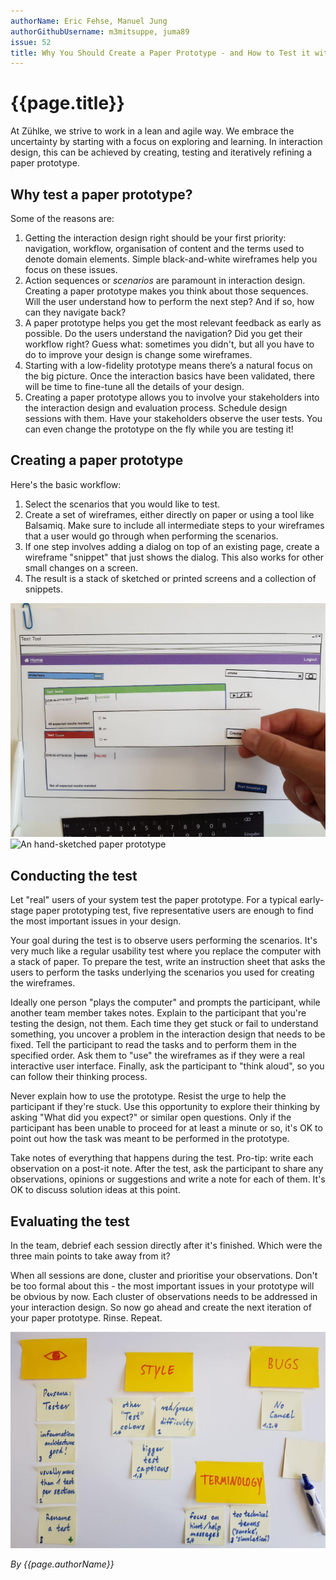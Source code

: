 ```yaml
---
authorName: Eric Fehse, Manuel Jung
authorGithubUsername: m3mitsuppe, juma89
issue: 52
title: Why You Should Create a Paper Prototype - and How to Test it with Your Users
---
```

# {{page.title}}


At Zühlke, we strive to work in a lean and agile way. We embrace the uncertainty by starting with a focus on exploring and learning. In interaction design, this can be achieved by creating, testing and iteratively refining a paper prototype. 

## Why test a paper prototype?

Some of the reasons are:

1.	Getting the interaction design right should be your first priority: navigation, workflow, organisation of content and the terms used to denote domain elements. Simple black-and-white wireframes help you focus on these issues.
2.	Action sequences or *scenarios* are paramount in interaction design. Creating a paper prototype makes you think about those sequences. Will the user understand how to perform the next step? And if so, how can they navigate back?
3.	A paper prototype helps you get the most relevant feedback as early as possible. Do the users understand the navigation? Did you get their workflow right? Guess what: sometimes you didn't, but all you have to do to improve your design is change some wireframes.
4.	Starting with a low-fidelity prototype means there’s a natural focus on the big picture. Once the interaction basics have been validated, there will be time to fine-tune all the details of your design.
5.	Creating a paper prototype allows you to involve your stakeholders into the interaction design and evaluation process. Schedule design sessions with them. Have your stakeholders observe the user tests. You can even change the prototype on the fly while you are testing it!

## Creating a paper prototype

Here's the basic workflow:

1.	Select the scenarios that you would like to test.
2.	Create a set of wireframes, either directly on paper or using a tool like Balsamiq. Make sure to include all intermediate steps to your wireframes that a user would go through when performing the scenarios.
3.	If one step involves adding a dialog on top of an existing page, create a wireframe "snippet" that just shows the dialog. This also works for other small changes on a screen.
4.	The result is a stack of sketched or printed screens and a collection of snippets.

![An paper prototype created using Balsamiq](./paper-prototyping/prototype-example.png)
![An hand-sketched paper prototype](./paper-prototyping/paper-prototype-sketched.png)

## Conducting the test

Let "real" users of your system test the paper prototype. For a typical early-stage paper prototyping test, five representative users are enough to find the most important issues in your design. 

Your goal during the test is to observe users performing the scenarios. It's very much like a regular usability test where you replace the computer with a stack of paper. To prepare the test, write an instruction sheet that asks the users to perform the tasks underlying the scenarios you used for creating the wireframes.

Ideally one person "plays the computer" and prompts the participant, while another team member takes notes. Explain to the participant that you're testing the design, not them. Each time they get stuck or fail to understand something, you uncover a problem in the interaction design that needs to be fixed. Tell the participant to read the tasks and to perform them in the specified order. Ask them to "use" the wireframes as if they were a real interactive user interface. Finally, ask the participant to "think aloud", so you can follow their thinking process.

Never explain how to use the prototype. Resist the urge to help the participant if they're stuck. Use this opportunity to explore their thinking by asking "What did you expect?" or similar open questions. Only if the participant has been unable to proceed for at least a minute or so, it's OK to point out how the task was meant to be performed in the prototype.

Take notes of everything that happens during the test. Pro-tip: write each observation on a post-it note. After the test, ask the participant to share any observations, opinions or suggestions and write a note for each of them. It's OK to discuss solution ideas at this point. 

## Evaluating the test

In the team, debrief each session directly after it's finished. Which were the three main points to take away from it?

When all sessions are done, cluster and prioritise your observations. Don't be too formal about this - the most important issues in your prototype will be obvious by now. Each cluster of observations needs to be addressed in your interaction design. So now go ahead and create the next iteration of your paper prototype. Rinse. Repeat.

![Evaluating the observations](./paper-prototyping/clustering-notes.png)

*By {{page.authorName}}*
